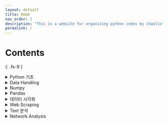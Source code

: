 ```yaml
---
layout: default
title: Home
nav_order: 1
description: "This is a website for organizing python codes by chaelist."
permalink: /
---
```


# Contents
{: .fs-9 }

<details markdown="block">
  <summary>
    Python 기초
  </summary>
  {: .fs-5 .fw-500 }

&nbsp;&nbsp; [Numbers, List, String]({{ site.baseurl }}{% link docs/python_basics/numbers_list_string.md %}) <br/>
&nbsp;&nbsp; [Dictionary, Tuple, Set]({{ site.baseurl }}{% link docs/python_basics/dictionary_tuple_set.md %}) <br/>
&nbsp;&nbsp; [Control Flow (제어문)]({{ site.baseurl }}{% link docs/python_basics/controlflow.md %}) <br/>
&nbsp;&nbsp; [Function & Module]({{ site.baseurl }}{% link docs/python_basics/function_module.md %})
{: .fs-4 .fw-300 }
</details>


<details markdown="block">
  <summary>
    Data Handling
  </summary>
  {: .fs-5 .fw-500 }

&nbsp;&nbsp; [File Input & Output]({{ site.baseurl }}{% link docs/data_handling/file_input_output.md %}) <br/>
&nbsp;&nbsp; [Regular Expressions]({{ site.baseurl }}{% link docs/data_handling/regular_expressions.md %})
{: .fs-4 .fw-300 }
</details>


<details markdown="block">
  <summary>
    Numpy
  </summary>
  {: .fs-5 .fw-500 }

&nbsp;&nbsp; [Numpy 기초]({{ site.baseurl }}{% link docs/numpy/numpy_basics.md %}) <br/>
&nbsp;&nbsp; [Numpy 연산과 통계]({{ site.baseurl }}{% link docs/numpy/numpy_arithmetics.md %})
{: .fs-4 .fw-300 }
</details>


<details markdown="block">
  <summary>
    Pandas
  </summary>
  {: .fs-5 .fw-500 }

&nbsp;&nbsp; [Pandas 기초]({{ site.baseurl }}{% link docs/pandas/pandas_basics.md %}) <br/>
&nbsp;&nbsp; [Pandas 데이터 가공]({{ site.baseurl }}{% link docs/pandas/pandas_data_modifying.md %}) <br/>
&nbsp;&nbsp; [Pandas 데이터 분석]({{ site.baseurl }}{% link docs/pandas/pandas_data_analysis.md %}) <br/>
&nbsp;&nbsp; [Pandas 데이터 결합 & 요약]({{ site.baseurl }}{% link docs/pandas/pandas_merge_group.md %}) <br/>
&nbsp;&nbsp; [Pandas str, dt, 조건문]({{ site.baseurl }}{% link docs/pandas/pandas_str_dt_con.md %})
{: .fs-4 .fw-300 }
</details>


<details markdown="block">
  <summary>
    데이터 시각화
  </summary>
  {: .fs-5 .fw-500 }

&nbsp;&nbsp; [Pandas plot() 함수]({{ site.baseurl }}{% link docs/visualization/pandas_plot.md %}) <br/>
&nbsp;&nbsp; [Seaborn]({{ site.baseurl }}{% link docs/visualization/seaborn.md %}) <br/>
&nbsp;&nbsp; [Matplotlib]({{ site.baseurl }}{% link docs/visualization/matplotlib.md %}) <br/>

{: .fs-4 .fw-300 }
</details>



<details markdown="block">
  <summary>
    Web Scraping
  </summary>
  {: .fs-5 .fw-500 }

&nbsp;&nbsp; [Requests & BeautifulSoup]({{ site.baseurl }}{% link docs/webscraping/requests_beautifulsoup.md %}) <br/>
&nbsp;&nbsp; [Selenium]({{ site.baseurl }}{% link docs/webscraping/selenium.md %}) <br/>
&nbsp;&nbsp; [Image 수집 & API 활용]({{ site.baseurl }}{% link docs/webscraping/image_api.md %}) <br/>

{: .fs-4 .fw-300 }
</details>


<details markdown="block">
  <summary>
    Text 분석
  </summary>
  {: .fs-5 .fw-500 }

&nbsp;&nbsp; [빈도 분석 (English)]({{ site.baseurl }}{% link docs/text_analysis/english_text.md %}) <br/>
&nbsp;&nbsp; [빈도 분석 (한글)]({{ site.baseurl }}{% link docs/text_analysis/korean_text.md %}) <br/>

{: .fs-4 .fw-300 }
</details>

<details markdown="block">
  <summary>
    Network Analysis
  </summary>
  {: .fs-5 .fw-500 }

&nbsp;&nbsp; [Network Analysis 기초]({{ site.baseurl }}{% link docs/network_analysis/network_basics.md %}) <br/>

{: .fs-4 .fw-300 }
</details>